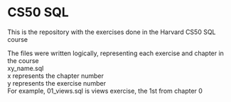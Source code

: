 # CS50 SQL
This is the repository with the exercises done in the Harvard CS50 SQL course

The files were written logically, representing each exercise and chapter in the course  
xy_name.sql  
x represents the chapter number  
y represents the exercise number  
For example, 01_views.sql is views exercise, the 1st from chapter 0  

